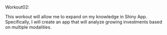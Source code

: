Workout02:

This workout will allow me to expand on my knowledge in Shiny App.
Specifically, I will create an app that will analyze growing investments based on multiple modalities.
